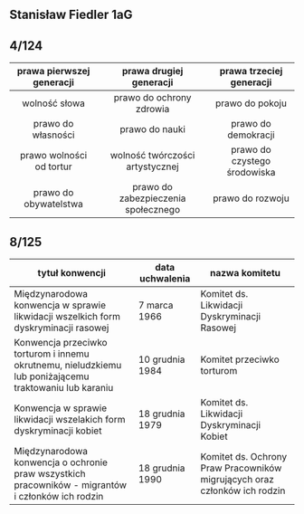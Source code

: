 ## Stanisław Fiedler 1aG

## 4/124

| prawa pierwszej generacji |       prawa drugiej generacji       |   prawa trzeciej generacji   |
| :-----------------------: | :---------------------------------: | :--------------------------: |
|       wolność słowa       |      prawo do ochrony zdrowia       |       prawo do pokoju        |
|    prawo do własności     |           prawo do nauki            |     prawo do demokracji      |
| prawo wolności od tortur  |   wolność twórczości artystycznej   | prawo do czystego środowiska |
|   prawo do obywatelstwa   | prawo do zabezpieczenia społecznego |       prawo do rozwoju       |

## 8/125

| tytuł konwencji                                                                                        | data uchwalenia | nazwa komitetu                                                            |
| ------------------------------------------------------------------------------------------------------ | --------------- | ------------------------------------------------------------------------- |
| Międzynarodowa konwencja w sprawie likwidacji wszelkich form dyskryminacji rasowej                     | 7 marca 1966    | Komitet ds. Likwidacji Dyskryminacji Rasowej                              |
| Konwencja przeciwko torturom i innemu okrutnemu, nieludzkiemu lub poniżającemu traktowaniu lub karaniu | 10 grudnia 1984 | Komitet przeciwko torturom                                                |
| Konwencja w sprawie likwidacji wszelakich form dyskryminacji kobiet                                    | 18 grudnia 1979 | Komitet ds. Likwidacji Dyskryminacji Kobiet                               |
| Międzynarodowa konwencja o  ochronie praw wszystkich pracowników - migrantów i członków ich rodzin     | 18 grudnia 1990 | Komitet ds. Ochrony Praw Pracowników migrujących oraz członków ich rodzin |